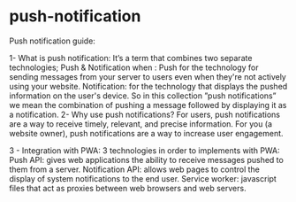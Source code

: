 # push-notification

Push notification guide:

1-  What is push notification: It’s a term that combines two separate technologies; Push & Notification when :
 Push for the technology for sending messages from your server to users even when they're not actively using your website.
Notification: for  the technology that displays the pushed information on the user's device.
So in this collection ”push notifications” we mean the combination of pushing a message followed by displaying it as a notification.
2- Why use push notifications?
For users, push notifications are a way to receive timely, relevant, and precise information.
For you (a website owner), push notifications are a way to increase user engagement.

3 - Integration with PWA: 3 technologies in order to implements  with PWA: 
Push API: gives web applications the ability to receive messages pushed to them from a server.
Notification API: allows web pages to control the display of system notifications to the end user.
Service worker:  javascript files that act as proxies between web browsers and web servers.
